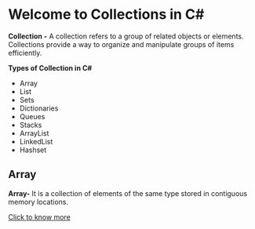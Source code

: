 # Welcome to Collections in C#

**Collection -** A collection refers to a group of related objects or elements. Collections provide a way to organize and manipulate groups of items efficiently.

**Types of Collection in C#**

 - Array
 - List
 - Sets
 - Dictionaries
 - Queues
 - Stacks
 - ArrayList
 - LinkedList
 - Hashset

## Array

**Array-** It is a collection of elements of the same type stored in contiguous memory locations.

[Click to know more](https://github.com/amritanand-py/collections-Csharp/blob/main/Array.md)
